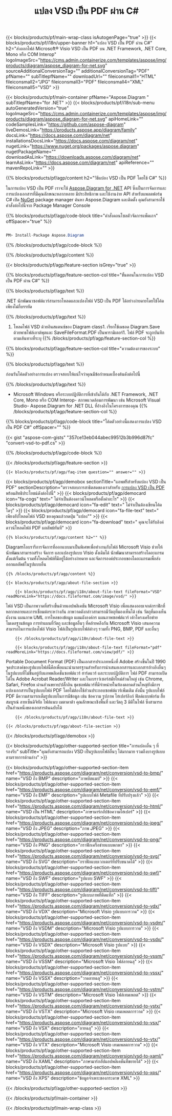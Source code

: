 ﻿---
title: แปลง VSD เป็น PDF ผ่าน C# 
weight: 3150
url: /th/net/conversion/vsd-to-pdf/ 
description: โค้ดตัวอย่างสำหรับการแปลง VSD เป็น PDF C# ใช้โค้ดตัวอย่าง API สำหรับไฟล์แบทช์ VSD เพื่อแปลงเป็น PDF ภายใน VB.NET, Asp.NET หรือแอปพลิเคชันที่ใช้ .NET
---
{{< blocks/products/pf/main-wrap-class isAutogenPage="true" >}}
{{< blocks/products/pf/i18n/upper-banner h1="แปลง VSD เป็น PDF ผ่าน C#" h2="ส่งออกไฟล์ Microsoft® Visio VSD เป็น PDF บน .NET Framework, .NET Core, Mono หรือ COM Interop" logoImageSrc="https://cms.admin.containerize.com/templates/aspose/img/products/diagram/aspose_diagram-for-net.svg" sourceAdditionalConversionTag="" additionalConversionTag="PDF" pfName="" subTitlepfName="" downloadUrl="" fileiconsmall1="HTML" fileiconsmall2="JPG" fileiconsmall3="PDF" fileiconsmall4="XML" fileiconsmall5="VSD" >}}

{{< blocks/products/pf/main-container pfName="Aspose.Diagram " subTitlepfName="for .NET" >}}
{{< blocks/products/pf/i18n/sub-menu autoGeneratedVersion="true" logoImageSrc="https://cms.admin.containerize.com/templates/aspose/img/products/diagram/aspose_diagram-for-net.svg" apiHomeLink="" codeSamplesLink="https://github.com/aspose-diagram" liveDemosLink="https://products.aspose.app/diagram/family" docsLink="https://docs.aspose.com/diagram/net" installationsDocsLink="https://docs.aspose.com/diagram/net" nugetLink="https://www.nuget.org/packages/aspose.diagram" nugetPackageName="" downloadAsLink="https://downloads.aspose.com/diagram/net" learnAsLink="https://docs.aspose.com/diagram/net" apiReference="" mavenRepoLink="" >}}

{{% blocks/products/pf/agp/content h2="วิธีแปลง VSD เป็น PDF โดยใช้ C#" %}}

 ในการแปลง VSD เป็น PDF เราจะใช้
 [Aspose.Diagram for .NET](https://products.aspose.com/diagram/net) 
 API ซึ่งเป็นการจัดการและการแปลงเอกสารที่มีคุณลักษณะหลากหลาย มีประสิทธิภาพ และใช้งานง่าย API สำหรับแพลตฟอร์ม C# เปิด
 [NuGet](https://www.nuget.org/packages/aspose.diagram) 
 package manager ค้นหา
 Aspose.Diagram 
 และติดตั้ง คุณยังสามารถใช้คำสั่งต่อไปนี้จาก Package Manager Console

{{% blocks/products/pf/agp/code-block title="คำสั่งคอนโซลตัวจัดการแพ็คเกจ" offSpacer="true" %}}

```cs

PM> Install-Package Aspose.Diagram


```

{{% /blocks/products/pf/agp/code-block %}}

{{% /blocks/products/pf/agp/content %}}

{{< blocks/products/pf/agp/feature-section isGrey="true" >}}

{{% blocks/products/pf/agp/feature-section-col title="ขั้นตอนในการแปลง VSD เป็น PDF ผ่าน C#" %}}

{{% blocks/products/pf/agp/text %}}

 .NET นักพัฒนาซอฟต์แวร์สามารถโหลดและแปลงไฟล์ VSD เป็น PDF ได้อย่างง่ายดายโดยใช้โค้ดเพียงไม่กี่บรรทัด

{{% /blocks/products/pf/agp/text %}}

1. โหลดไฟล์ VSD ด้วยอินสแตนซ์ของ Diagram class1. เรียกใช้เมธอด Diagram.Save ด้วยพาธไฟล์เอาต์พุตและ SaveFileFormat.PDF เป็นพารามิเตอร์1. ไฟล์ PDF จะถูกบันทึกตามเส้นทางที่ระบุ
{{% /blocks/products/pf/agp/feature-section-col %}}

{{% blocks/products/pf/agp/feature-section-col title="ความต้องการของระบบ" %}}

{{% blocks/products/pf/agp/text %}}

 ก่อนรันโค้ดตัวอย่างการแปลง ตรวจสอบให้แน่ใจว่าคุณมีข้อกำหนดเบื้องต้นดังต่อไปนี้

{{% /blocks/products/pf/agp/text %}}

- Microsoft Windows หรือระบบปฏิบัติการที่เข้ากันได้กับ .NET Framework, .NET Core, Mono หรือ COM Interop- สภาพแวดล้อมการพัฒนา เช่น Microsoft Visual Studio- Aspose.Diagram for .NET DLL ที่อ้างอิงในโครงการของคุณ
{{% /blocks/products/pf/agp/feature-section-col %}}

{{% blocks/products/pf/agp/code-block title="โค้ดตัวอย่างนี้แสดงการแปลง VSD เป็น PDF C#" offSpacer="" %}}

{{< gist "aspose-com-gists" "357ce13eb044abec99512b3b996d87fc" "convert-vsd-to-pdf.cs" >}}

{{% /blocks/products/pf/agp/code-block %}}

{{< /blocks/products/pf/agp/feature-section >}}

    {{< blocks/products/pf/agp/faq-item question="" answer="" >}}
 

<!-- aboutfile Starts -->

{{< blocks/products/pf/agp/demobox sectionTitle="แอพฟรีสำหรับแปลง VSD เป็น PDF" sectionDescription="ตรวจสอบการสาธิตสดของเราสำหรับ [การแปลง VSD เป็น PDF](https://products.aspose.app/diagram/conversion/vsd-to-pdf) พร้อมสิทธิประโยชน์ดังต่อไปนี้" >}}
        {{< blocks/products/pf/agp/democard icon="fa-cogs" text=" ไม่จำเป็นต้องดาวน์โหลดหรือตั้งค่าอะไร" >}}
        {{< blocks/products/pf/agp/democard icon="fa-edit" text=" ไม่จำเป็นต้องเขียนโค้ดใดๆ" >}}
        {{< blocks/products/pf/agp/democard icon="fa-file-text" text=" เพียงอัปโหลดไฟล์ VSD ของคุณแล้วกดปุ่ม \"แปลง\"" >}}
        {{< blocks/products/pf/agp/democard icon="fa-download" text=" คุณจะได้รับลิงค์ดาวน์โหลดไฟล์ PDF ผลลัพธ์ทันที" >}}

    {{% blocks/products/pf/agp/content h2="" %}}

 Diagramไลบรารีการจัดการที่ออกแบบมาเป็นพิเศษเพื่อทำงานกับไฟล์ Microsoft Visio ช่วยให้นักพัฒนาสามารถสร้าง จัดการ และแปลงรูปแบบ Visio ดั้งเดิมได้ นักพัฒนาสามารถสร้างไดอะแกรมตั้งแต่เริ่มต้น รวมทั้งโหลดไฟล์ที่มีอยู่ได้อย่างง่ายดาย และจัดการองค์ประกอบของไดอะแกรมเพื่อส่งออกผลลัพธ์ในรูปแบบอื่น



    {{% /blocks/products/pf/agp/content %}}

    {{< blocks/products/pf/agp/about-file-section >}}

        {{< blocks/products/pf/agp/i18n/about-file-text fileFormat="VSD" readMoreLink="https://docs.fileformat.com/image/vsd/" >}}
ไฟล์ VSD เป็นภาพวาดที่สร้างขึ้นด้วยแอปพลิเคชัน Microsoft Visio เพื่อแสดงออบเจกต์กราฟิกที่หลากหลายและการเชื่อมต่อระหว่างกัน ภาพวาดดังกล่าวสามารถมีวัตถุที่มองเห็นได้ เช่น วัตถุที่มองเห็น ผังงาน แผนภาพ UML การไหลของข้อมูล แผนผังองค์กร แผนภาพซอฟต์แวร์ เค้าโครงเครือข่าย โมเดลฐานข้อมูล การทำแผนที่วัตถุ และข้อมูลอื่นๆ ที่คล้ายคลึงกัน Microsoft Visio เสนอความสามารถในการแปลงไฟล์ Visio ไฟล์เป็นรูปแบบไฟล์ต่างๆ รวมทั้ง PNG, BMP, PDF และอื่นๆ

        {{< /blocks/products/pf/agp/i18n/about-file-text >}}

        {{< blocks/products/pf/agp/i18n/about-file-text fileFormat="pdf" readMoreLink="https://docs.fileformat.com/view/pdf/" >}}
Portable Document Format (PDF) เป็นเอกสารประเภทหนึ่งที่ Adobe สร้างขึ้นในปี 1990 จุดประสงค์ของรูปแบบไฟล์นี้คือเพื่อแนะนำมาตรฐานสำหรับการนำเสนอเอกสารและเอกสารอ้างอิงอื่นๆ ในรูปแบบที่ไม่ขึ้นอยู่กับแอพพลิเคชั่นซอฟต์แวร์ ฮาร์ดแวร์ และระบบปฏิบัติการ ไฟล์ PDF สามารถเปิดได้ใน Adobe Acrobat Reader/Writer และในเบราว์เซอร์สมัยใหม่ส่วนใหญ่ เช่น Chrome, Safari, Firefox ผ่านส่วนขยาย/ปลั๊กอิน ชุดซอฟต์แวร์ที่มีจำหน่ายในท้องตลาดส่วนใหญ่ยังมีการแปลงเอกสารเป็นรูปแบบไฟล์ PDF โดยไม่ต้องใช้ส่วนประกอบซอฟต์แวร์เพิ่มเติม ดังนั้น รูปแบบไฟล์ PDF มีความสามารถเต็มรูปแบบในการมีข้อมูล เช่น ข้อความ รูปภาพ ไฮเปอร์ลิงก์ ฟิลด์แบบฟอร์ม สื่อสมบูรณ์ ลายเซ็นดิจิทัล ไฟล์แนบ เมตาดาต้า คุณลักษณะเชิงพื้นที่ และวัตถุ 3 มิติในไฟล์ ซึ่งสามารถเป็นส่วนหนึ่งของเอกสารต้นฉบับได้

        {{< /blocks/products/pf/agp/i18n/about-file-text >}}

    {{< /blocks/products/pf/agp/about-file-section >}}

{{< /blocks/products/pf/agp/demobox >}}

<!-- aboutfile Ends -->

{{< blocks/products/pf/agp/other-supported-section title="การแปลงอื่น ๆ ที่รองรับ" subTitle="คุณยังสามารถแปลง VSD เป็นรูปแบบไฟล์อื่นๆ ได้มากมาย รวมถึงบางรูปแบบตามรายการด้านล่าง" >}}

{{< blocks/products/pf/agp/other-supported-section-item href="https://products.aspose.com/diagram/net/conversion/vsd-to-bmp/" name="VSD ถึง BMP" description="ภาพบิตแมป" >}}
{{< blocks/products/pf/agp/other-supported-section-item href="https://products.aspose.com/diagram/net/conversion/vsd-to-emf/" name="VSD ถึง EMF" description="รูปแบบไฟล์ Metafile ที่ปรับปรุงแล้ว" >}}
{{< blocks/products/pf/agp/other-supported-section-item href="https://products.aspose.com/diagram/net/conversion/vsd-to-html/" name="VSD เป็น HTML" description="ภาษามาร์กอัปข้อความไฮเปอร์" >}}
{{< blocks/products/pf/agp/other-supported-section-item href="https://products.aspose.com/diagram/net/conversion/vsd-to-jpeg/" name="VSD ถึง JPEG" description="ภาพ JPEG" >}}
{{< blocks/products/pf/agp/other-supported-section-item href="https://products.aspose.com/diagram/net/conversion/vsd-to-png/" name="VSD ถึง PNG" description="กราฟิกเครือข่ายแบบพกพา" >}}
{{< blocks/products/pf/agp/other-supported-section-item href="https://products.aspose.com/diagram/net/conversion/vsd-to-svg/" name="VSD ถึง SVG" description="กราฟิกแบบเวกเตอร์ที่ปรับขนาดได้" >}}
{{< blocks/products/pf/agp/other-supported-section-item href="https://products.aspose.com/diagram/net/conversion/vsd-to-swf/" name="VSD ถึง SWF" description="รูปแบบ SWF" >}}
{{< blocks/products/pf/agp/other-supported-section-item href="https://products.aspose.com/diagram/net/conversion/vsd-to-tiff/" name="VSD ถึง TIFF" description="รูปแบบภาพที่ติดแท็ก" >}}
{{< blocks/products/pf/agp/other-supported-section-item href="https://products.aspose.com/diagram/net/conversion/vsd-to-vdx/" name="VSD ถึง VDX" description="Microsoft Visio รูปแบบการวาด" >}}
{{< blocks/products/pf/agp/other-supported-section-item href="https://products.aspose.com/diagram/net/conversion/vsd-to-vsdm/" name="VSD ถึง VSDM" description="Microsoft Visio รูปแบบการวาด" >}}
{{< blocks/products/pf/agp/other-supported-section-item href="https://products.aspose.com/diagram/net/conversion/vsd-to-vsdx/" name="VSD ถึง VSDX" description="Microsoft Visio รูปแบบ" >}}
{{< blocks/products/pf/agp/other-supported-section-item href="https://products.aspose.com/diagram/net/conversion/vsd-to-vssm/" name="VSD ถึง VSSM" description="Microsoft Visio ไฟล์ลายฉลุ" >}}
{{< blocks/products/pf/agp/other-supported-section-item href="https://products.aspose.com/diagram/net/conversion/vsd-to-vssx/" name="VSD ถึง VSSX" description="วาดลายฉลุ" >}}
{{< blocks/products/pf/agp/other-supported-section-item href="https://products.aspose.com/diagram/net/conversion/vsd-to-vstm/" name="VSD ถึง VSTM" description="Microsoft Visio ไฟล์เทมเพลต" >}}
{{< blocks/products/pf/agp/other-supported-section-item href="https://products.aspose.com/diagram/net/conversion/vsd-to-vstx/" name="VSD ถึง VSTX" description="Microsoft Visio เทมเพลตการวาด" >}}
{{< blocks/products/pf/agp/other-supported-section-item href="https://products.aspose.com/diagram/net/conversion/vsd-to-vsx/" name="VSD ถึง VSX" description="ลายฉลุ" >}}
{{< blocks/products/pf/agp/other-supported-section-item href="https://products.aspose.com/diagram/net/conversion/vsd-to-vtx/" name="VSD ถึง VTX" description="Microsoft Visio เทมเพลตการวาด" >}}
{{< blocks/products/pf/agp/other-supported-section-item href="https://products.aspose.com/diagram/net/conversion/vsd-to-xaml/" name="VSD ถึง XAML" description="ภาษามาร์กอัปแอปพลิเคชันที่ขยายได้" >}}
{{< blocks/products/pf/agp/other-supported-section-item href="https://products.aspose.com/diagram/net/conversion/vsd-to-xps/" name="VSD ถึง XPS" description="ข้อมูลจำเพาะของกระดาษ XML" >}}

{{< /blocks/products/pf/agp/other-supported-section >}}

{{< /blocks/products/pf/main-container >}}
    
{{< /blocks/products/pf/main-wrap-class >}}